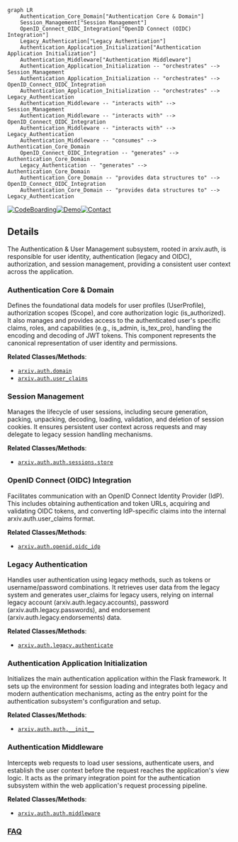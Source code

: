 ```mermaid
graph LR
    Authentication_Core_Domain["Authentication Core & Domain"]
    Session_Management["Session Management"]
    OpenID_Connect_OIDC_Integration["OpenID Connect (OIDC) Integration"]
    Legacy_Authentication["Legacy Authentication"]
    Authentication_Application_Initialization["Authentication Application Initialization"]
    Authentication_Middleware["Authentication Middleware"]
    Authentication_Application_Initialization -- "orchestrates" --> Session_Management
    Authentication_Application_Initialization -- "orchestrates" --> OpenID_Connect_OIDC_Integration
    Authentication_Application_Initialization -- "orchestrates" --> Legacy_Authentication
    Authentication_Middleware -- "interacts with" --> Session_Management
    Authentication_Middleware -- "interacts with" --> OpenID_Connect_OIDC_Integration
    Authentication_Middleware -- "interacts with" --> Legacy_Authentication
    Authentication_Middleware -- "consumes" --> Authentication_Core_Domain
    OpenID_Connect_OIDC_Integration -- "generates" --> Authentication_Core_Domain
    Legacy_Authentication -- "generates" --> Authentication_Core_Domain
    Authentication_Core_Domain -- "provides data structures to" --> OpenID_Connect_OIDC_Integration
    Authentication_Core_Domain -- "provides data structures to" --> Legacy_Authentication
```

[![CodeBoarding](https://img.shields.io/badge/Generated%20by-CodeBoarding-9cf?style=flat-square)](https://github.com/CodeBoarding/GeneratedOnBoardings)[![Demo](https://img.shields.io/badge/Try%20our-Demo-blue?style=flat-square)](https://www.codeboarding.org/demo)[![Contact](https://img.shields.io/badge/Contact%20us%20-%20contact@codeboarding.org-lightgrey?style=flat-square)](mailto:contact@codeboarding.org)

## Details

The Authentication & User Management subsystem, rooted in arxiv.auth, is responsible for user identity, authentication (legacy and OIDC), authorization, and session management, providing a consistent user context across the application.

### Authentication Core & Domain
Defines the foundational data models for user profiles (UserProfile), authorization scopes (Scope), and core authorization logic (is_authorized). It also manages and provides access to the authenticated user's specific claims, roles, and capabilities (e.g., is_admin, is_tex_pro), handling the encoding and decoding of JWT tokens. This component represents the canonical representation of user identity and permissions.


**Related Classes/Methods**:

- <a href="https://github.com/arXiv/arxiv-base/blob/develop/arxiv/auth/domain.py" target="_blank" rel="noopener noreferrer">`arxiv.auth.domain`</a>
- <a href="https://github.com/arXiv/arxiv-base/blob/develop/arxiv/auth/user_claims.py" target="_blank" rel="noopener noreferrer">`arxiv.auth.user_claims`</a>


### Session Management
Manages the lifecycle of user sessions, including secure generation, packing, unpacking, decoding, loading, validation, and deletion of session cookies. It ensures persistent user context across requests and may delegate to legacy session handling mechanisms.


**Related Classes/Methods**:

- <a href="https://github.com/arXiv/arxiv-base/blob/develop/arxiv/auth/auth/sessions/store.py" target="_blank" rel="noopener noreferrer">`arxiv.auth.auth.sessions.store`</a>


### OpenID Connect (OIDC) Integration
Facilitates communication with an OpenID Connect Identity Provider (IdP). This includes obtaining authentication and token URLs, acquiring and validating OIDC tokens, and converting IdP-specific claims into the internal arxiv.auth.user_claims format.


**Related Classes/Methods**:

- <a href="https://github.com/arXiv/arxiv-base/blob/develop/arxiv/auth/openid/oidc_idp.py" target="_blank" rel="noopener noreferrer">`arxiv.auth.openid.oidc_idp`</a>


### Legacy Authentication
Handles user authentication using legacy methods, such as tokens or username/password combinations. It retrieves user data from the legacy system and generates user_claims for legacy users, relying on internal legacy account (arxiv.auth.legacy.accounts), password (arxiv.auth.legacy.passwords), and endorsement (arxiv.auth.legacy.endorsements) data.


**Related Classes/Methods**:

- <a href="https://github.com/arXiv/arxiv-base/blob/develop/arxiv/auth/legacy/authenticate.py" target="_blank" rel="noopener noreferrer">`arxiv.auth.legacy.authenticate`</a>


### Authentication Application Initialization
Initializes the main authentication application within the Flask framework. It sets up the environment for session loading and integrates both legacy and modern authentication mechanisms, acting as the entry point for the authentication subsystem's configuration and setup.


**Related Classes/Methods**:

- <a href="https://github.com/arXiv/arxiv-base/blob/develop/arxiv/auth/auth/__init__.py" target="_blank" rel="noopener noreferrer">`arxiv.auth.auth.__init__`</a>


### Authentication Middleware
Intercepts web requests to load user sessions, authenticate users, and establish the user context before the request reaches the application's view logic. It acts as the primary integration point for the authentication subsystem within the web application's request processing pipeline.


**Related Classes/Methods**:

- <a href="https://github.com/arXiv/arxiv-base/blob/develop/arxiv/auth/auth/middleware.py" target="_blank" rel="noopener noreferrer">`arxiv.auth.auth.middleware`</a>




### [FAQ](https://github.com/CodeBoarding/GeneratedOnBoardings/tree/main?tab=readme-ov-file#faq)